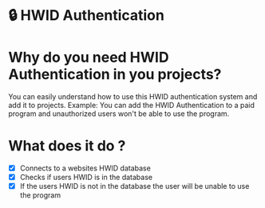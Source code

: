 # 🔒 HWID Authentication

# Why do you need HWID Authentication in you projects?

You can easily understand how to use this HWID authentication system and add it to projects.
Example: You can add the HWID Authentication to a paid program and unauthorized users won't be able to use the program.

# What does it do ?

- [x] Connects to a websites HWID database
- [x] Checks if users HWID is in the database
- [x] If the users HWID is not in the database the user will be unable to use the program
